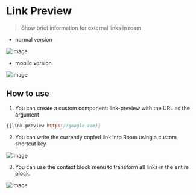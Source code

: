 # Link Preview

> Show brief information for external links in roam


- normal version

![image](https://user-images.githubusercontent.com/23192045/224233558-963c1acf-b40a-49ec-ac3a-1cc142f506a0.png)

- mobile version

![image](https://user-images.githubusercontent.com/23192045/224233592-f7445a78-2c2c-417b-a5b2-8d2dba49e5a5.png)



## How to use

1. You can create a custom component: link-preview with the URL as the argument

```js
{{link-preview https://google.com}}
```

2. You can write the currently copied link into Roam using a custom shortcut key

![image](https://user-images.githubusercontent.com/23192045/219956992-d574628e-959d-4247-be9b-b3a3d6c81e16.png)

3. You can use the context block menu to transform all links in the entire block.

![image](https://user-images.githubusercontent.com/23192045/223105097-8920f688-d22e-477c-af7e-461179d4dc47.png)




